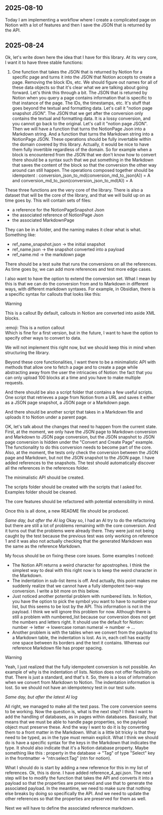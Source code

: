 ## 2025-08-10

Today I am implementing a workflow where I create a complicated page on Notion with a lot of features and then I save the JSON that is returned by the API. 

## 2025-08-24

Ok, let's write down here the idea that I have for this library. At its very core, I want it to have three stable functions:
1. One function that takes the JSON that is returned by Notion for a specific page and turns it into the JSON that Notion accepts to create a page. Removing the block IDs, etc. We should figure out names for all of these data objects so that it's clear what we are talking about going forward. Let's think this through a bit. The JSON that is returned by Notion when you query a page contains information that is specific to that instance of the page. The IDs, the timestamps, etc. It's stuff that goes beyond the textual and formatting data. Let's call it "notion page snapshot JSON".
The JSON that we get after the conversion only contains the textual and formatting data. It is a lossy conversion, and you cannot go back to the original. Let's call it "notion page JSON".
Then we will have a function that turns the NotionPage Json into a Markdown string. And a function that turns the Markdown string into a NotionPage JSON. These operations should be fully invertable within the domain covered by this library. Actually, it would be nice to have them fully invertible regardless of the domain. So for example when a block is encountered from the JSON that we don't know how to convert there should be a syntax such that we put something in the Markdown that saves the content of the block so that the conversion the other way around can still happen. 
The operations composed together should be idempotent : conversion_json_to_md(conversion_md_to_json(A)) = A
and 
conversion_md_to_json(conversion_json_to_md(A)) = A

These three functions are the very core of the library. 
There is also a dataset that will be the core of the library, and that we will build up on as time goes by. 
This will contain sets of files:
- a reference for the NotionPageSnapshot Json
- the associated reference of NotionPage Json
- the associated MarkdownPage

They can be in a folder, and the naming makes it clear what is what. 
Something like:
- ref_name_snapshot.json -> the initial snapshot
- ref_name.json -> the snapshot converted into a payload
- ref_name.md -> the markdown page

There should be a test suite that runs the conversions on all the references. As time goes by, we can add more references and test more edge cases.

I also want to have the option to extend the conversion set. What I mean by this is that we can do the conversion from and to Markdown in different ways, with different markdown syntaxes.
For example, in Obsidian, there is a specific syntax for callouts that looks like this: 
> [!warning]
> This is a callout
By default, callouts in Notion are converted into aside XML blocks. 
<aside>
:emoji: This is a notion callout
</aside>
Which is fine for a first version, but in the future, I want to have the option to specify other ways to convert to data. 

We will not implement this right now, but we should keep this in mind when structuring the library. 

Beyond these core functionalities, I want there to be a minimalistic API with methods that allow one to fetch a page and to create a page while abstracting away from the user the intricacies of Notion: the fact that you can only upload 100 blocks at a time and you have to make multiple requests. 

And there should be also a script folder that contains a few useful scripts. One script that retrieves a page from Notion from a URL and saves it either as a JSON page snapshot, a JSON page or a Markdown page. 

And there should be another script that takes in a Markdown file and uploads it to Notion under a parent page. 

OK, let's talk about the changes that need to happen from the current state. First, at the moment, we only have the JSON page to Markdown conversion and Markdown to JSON page conversion, but the JSON snapshot to JSON page conversion is hidden under the "Convert and Create Page" example. The functionality to do this conversion needs to become part of the core. 
Also, at the moment, the tests only check the conversion between the JSON page and Markdown, but not the JSON snapshot to the JSON page. I have added references to the snapshots. The test should automatically discover all the references in the references folder. 

The minimalistic API should be created. 

The scripts folder should be created with the scripts that I asked for. Examples folder should be cleaned. 

The core features should be refactored with potential extensibility in mind. 

Once this is all done, a new README file should be produced. 

*Same day, but after the AI log*
Okay so, I had an AI try to do the refactoring but there are still a lot of problems remaining with the core conversion. And it turns out that the problems were already there. They were just not being caught by the test because the previous test was only working on reference 1 and it was also not actually checking that the generated Markdown was the same as the reference Markdown. 

My focus should be on fixing these core issues.
Some examples I noticed:
- The Notion API returns a weird character for apostrophes. I think the simplest way to deal with this right now is to keep the weird character in the Markdown. 
- The indentation in sub-list items is off. And actually, this point makes me suddenly realize that we cannot have a fully idempotent two-way conversion. I write a bit more on this below. 
- Just noticed another potential problem with numbered lists. In Notion, you have the option to pick the symbol you want to have to number your list, but this seems to be lost by the API. This information is not in the payload. I think we will ignore this problem for now. Although there is still a problem with numbered_list because our conversion does not get the numbers and letters right. It should use the default for Notion: number -> letter -> lowercase roman numeral -> number -> ...
- Another problem is with the tables when we convert from the payload to a Markdown table, the indentation is lost. As in, each cell has exactly one space between its borders and the text it contains. Whereas our reference Markdown file has proper spacing. 

> [!warning]
> Yeah, I just realized that the fully idempotent conversion is not possible. An example of why is the indentation of lists. Notion does not offer flexibility on that. There is just a standard, and that's it. So, there is a loss of information when we convert from Markdown to Notion. The indentation information is lost. So we should not have an idempotency test in our test suite. 

*Same day, but after the latest AI log*

All right, we managed to make all the test pass. The core conversion seems to be working. 
Now the question is, what is the next step? I think I want to add the handling of databases, as in pages within databases.
Basically, that means that we must be able to handle page properties, so the payload object must preserve these. And the way I want to do it is by converting them to a front matter in the Markdown. What is a little bit tricky is that they need to be typed, as in the type must remain explicit. What I think we should do is have a specific syntax for the keys in the Markdown that indicates the type. It should also indicate that it's a Notion database property. 
Maybe something like this :
property in the database -> "Tag" of type "Select"
key in the frontmatter -> "ntn:select:Tag" (ntn for notion).

What I should do is start by adding a new reference for this in my list of references.
Ok, this is done. I have added reference_4_api.json.
The next step will be to modify the function that takes the API and converts it into a payload so that the properties are preserved and use that to generate the associated payload. In the meantime, we need to make sure that nothing else breaks by doing so specifically the API. And we need to update the other references so that the properties are preserved for them as well. 

Next we will have to define the associated reference markdown. 